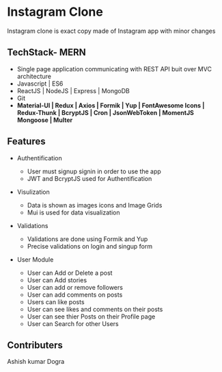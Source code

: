 # Instagram Clone
Instagram clone is exact copy made of Instagram app with minor changes

## TechStack- MERN
* Single page application communicating with REST API buit over MVC architecture
* Javascript | ES6
* ReactJS | NodeJS | Express | MongoDB
* Git
 * **Material-UI | Redux | Axios | Formik | Yup | FontAwesome Icons | Redux-Thunk | BcryptJS | Cron | JsonWebToken | MomentJS Mongoose | Multer**

## Features
* Authentification 
    * User must signup signin in order to use the app
    * JWT and BcryptJS used for Authentification
    
* Visulization
    * Data is shown as images icons and Image Grids
    * Mui is used for data visualization

* Validations
    * Validations are done using Formik and Yup
    * Precise validations on login and singup form
   
    
* User Module
    * User can Add or Delete a post
    * User can Add stories
    * User can add or remove followers
    * User can add comments on posts
    * Users can like posts
    * User can see likes and comments on their posts
    * User can see thier Posts on their Profile page
    * User can Search for other Users
    
## Contributers

Ashish kumar Dogra

